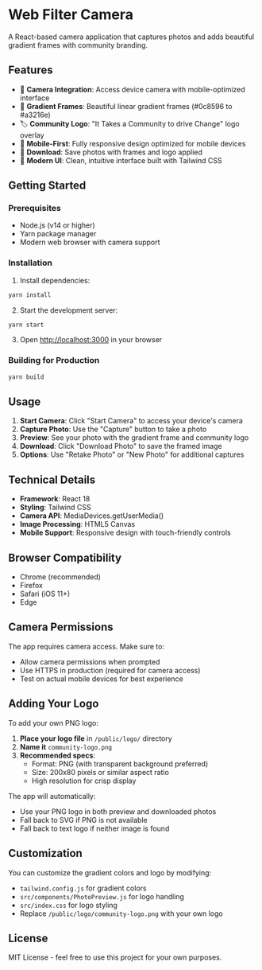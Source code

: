 # Web Filter Camera

A React-based camera application that captures photos and adds beautiful gradient frames with community branding.

## Features

- 📸 **Camera Integration**: Access device camera with mobile-optimized interface
- 🎨 **Gradient Frames**: Beautiful linear gradient frames (#0c8596 to #a3216e)
- 🏷️ **Community Logo**: "It Takes a Community to drive Change" logo overlay
- 📱 **Mobile-First**: Fully responsive design optimized for mobile devices
- 💾 **Download**: Save photos with frames and logo applied
- 🎯 **Modern UI**: Clean, intuitive interface built with Tailwind CSS

## Getting Started

### Prerequisites

- Node.js (v14 or higher)
- Yarn package manager
- Modern web browser with camera support

### Installation

1. Install dependencies:
```bash
yarn install
```

2. Start the development server:
```bash
yarn start
```

3. Open [http://localhost:3000](http://localhost:3000) in your browser

### Building for Production

```bash
yarn build
```

## Usage

1. **Start Camera**: Click "Start Camera" to access your device's camera
2. **Capture Photo**: Use the "Capture" button to take a photo
3. **Preview**: See your photo with the gradient frame and community logo
4. **Download**: Click "Download Photo" to save the framed image
5. **Options**: Use "Retake Photo" or "New Photo" for additional captures

## Technical Details

- **Framework**: React 18
- **Styling**: Tailwind CSS
- **Camera API**: MediaDevices.getUserMedia()
- **Image Processing**: HTML5 Canvas
- **Mobile Support**: Responsive design with touch-friendly controls

## Browser Compatibility

- Chrome (recommended)
- Firefox
- Safari (iOS 11+)
- Edge

## Camera Permissions

The app requires camera access. Make sure to:
- Allow camera permissions when prompted
- Use HTTPS in production (required for camera access)
- Test on actual mobile devices for best experience

## Adding Your Logo

To add your own PNG logo:

1. **Place your logo file** in `/public/logo/` directory
2. **Name it** `community-logo.png`
3. **Recommended specs**:
   - Format: PNG (with transparent background preferred)
   - Size: 200x80 pixels or similar aspect ratio
   - High resolution for crisp display

The app will automatically:
- Use your PNG logo in both preview and downloaded photos
- Fall back to SVG if PNG is not available
- Fall back to text logo if neither image is found

## Customization

You can customize the gradient colors and logo by modifying:
- `tailwind.config.js` for gradient colors
- `src/components/PhotoPreview.js` for logo handling
- `src/index.css` for logo styling
- Replace `/public/logo/community-logo.png` with your own logo

## License

MIT License - feel free to use this project for your own purposes.

